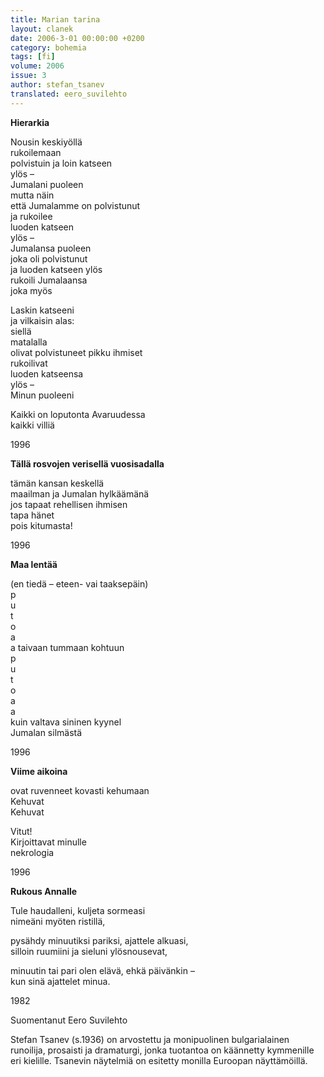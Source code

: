 ```yaml
---
title: Marian tarina
layout: clanek
date: 2006-3-01 00:00:00 +0200
category: bohemia
tags: [fi]
volume: 2006
issue: 3
author: stefan_tsanev
translated: eero_suvilehto
---
```


**Hierarkia**

Nousin keskiyöllä  
rukoilemaan  
polvistuin ja loin katseen  
ylös –  
Jumalani puoleen  
mutta näin  
että Jumalamme on polvistunut  
ja rukoilee  
luoden katseen  
ylös –  
Jumalansa puoleen  
joka oli polvistunut  
ja luoden katseen ylös  
rukoili Jumalaansa  
joka myös  

Laskin katseeni  
ja vilkaisin alas:  
siellä  
matalalla  
olivat polvistuneet pikku ihmiset  
rukoilivat  
luoden katseensa  
ylös –  
Minun puoleeni  

Kaikki on loputonta Avaruudessa  
kaikki villiä  

1996

**Tällä rosvojen verisellä vuosisadalla**

tämän kansan keskellä  
maailman ja Jumalan hylkäämänä  
jos tapaat rehellisen ihmisen  
tapa hänet  
           pois kitumasta!

1996

**Maa lentää**

(en tiedä – eteen- vai taaksepäin)  
p  
u  
t  
o  
a  
a taivaan tummaan kohtuun  
p  
u  
t  
o  
a  
a  
kuin valtava sininen kyynel  
Jumalan silmästä  

1996

**Viime aikoina**

ovat ruvenneet kovasti kehumaan  
Kehuvat  
Kehuvat  

Vitut!  
Kirjoittavat minulle  
nekrologia  

1996

**Rukous Annalle**

Tule haudalleni, kuljeta sormeasi  
nimeäni myöten ristillä,  

pysähdy minuutiksi pariksi, ajattele alkuasi,  
silloin ruumiini ja sieluni ylösnousevat,  

minuutin tai pari olen elävä, ehkä päivänkin –  
kun sinä ajattelet minua.  

1982

Suomentanut Eero Suvilehto

Stefan Tsanev (s.1936) on arvostettu ja monipuolinen bulgarialainen runoilija, prosaisti ja dramaturgi, jonka tuotantoa on käännetty kymmenille eri kielille. Tsanevin näytelmiä on esitetty monilla Euroopan näyttämöillä.